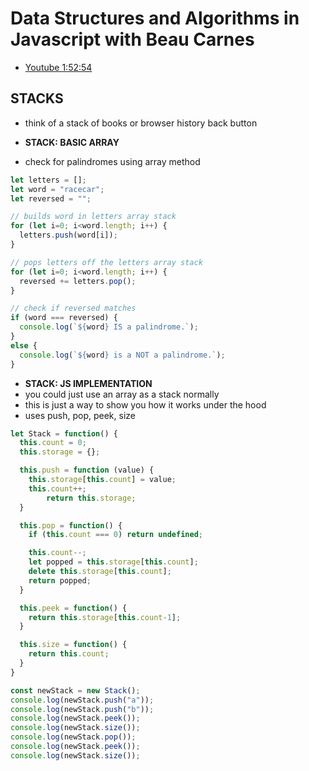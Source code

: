 # Data Structures and Algorithms in Javascript with Beau Carnes
- [Youtube 1:52:54](https://www.youtube.com/watch?v=t2CEgPsws3U)

## STACKS
- think of a stack of books or browser history back button

- **STACK: BASIC ARRAY**
- check for palindromes using array method
```js
let letters = [];
let word = "racecar";
let reversed = "";

// builds word in letters array stack
for (let i=0; i<word.length; i++) {
  letters.push(word[i]);
}

// pops letters off the letters array stack
for (let i=0; i<word.length; i++) {
  reversed += letters.pop();
}

// check if reversed matches
if (word === reversed) {
  console.log(`${word} IS a palindrome.`);
}
else {
  console.log(`${word} is a NOT a palindrome.`);
}
```

- **STACK: JS IMPLEMENTATION**
- you could just use an array as a stack normally
- this is just a way to show you how it works under the hood
- uses push, pop, peek, size
```js
let Stack = function() {
  this.count = 0;
  this.storage = {};

  this.push = function (value) {
    this.storage[this.count] = value;
    this.count++;
		return this.storage;
  }

  this.pop = function() {
    if (this.count === 0) return undefined;

    this.count--;
    let popped = this.storage[this.count];
    delete this.storage[this.count];
    return popped;
  }

  this.peek = function() {
    return this.storage[this.count-1];
  }

  this.size = function() {
    return this.count;
  }
}

const newStack = new Stack();
console.log(newStack.push("a"));
console.log(newStack.push("b"));
console.log(newStack.peek());
console.log(newStack.size());
console.log(newStack.pop());
console.log(newStack.peek());
console.log(newStack.size());
```